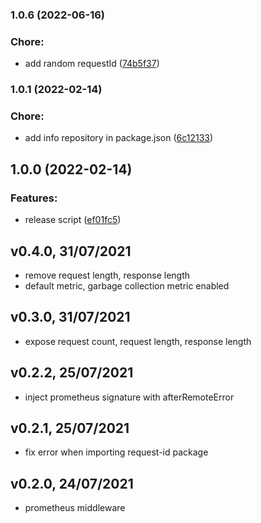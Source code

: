

### 1.0.6 (2022-06-16)


### Chore:

* add random requestId ([74b5f37](https://github.com/verik-systems/node-commons/commit/74b5f373a6edd6f09f2b823a3f3823c8c236fae5))

### 1.0.1 (2022-02-14)


### Chore:

* add info repository in package.json ([6c12133](https://github.com/verik-systems/node-commons/commit/6c12133e98c139e5fa40fb5ce8a03012536c578a))

## 1.0.0 (2022-02-14)


### Features:

* release script ([ef01fc5](https://github.com/verik-systems/node-commons/commit/ef01fc51bcbbd98bbcfff59a1c63a7bdc6b94a9a))

## v0.4.0, 31/07/2021

- remove request length, response length
- default metric, garbage collection metric enabled

## v0.3.0, 31/07/2021

- expose request count, request length, response length

## v0.2.2, 25/07/2021

- inject prometheus signature with afterRemoteError

## v0.2.1, 25/07/2021

- fix error when importing request-id package

## v0.2.0, 24/07/2021

- prometheus middleware